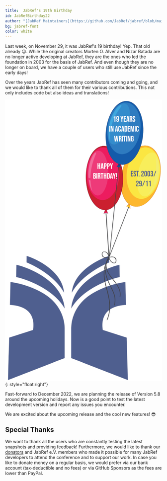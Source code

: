 ```yaml
---
title:  JabRef's 19th Birthday
id: JabRefBirthday22
author: "[JabRef Maintainers](https://github.com/JabRef/jabref/blob/main/MAINTAINERS)"
bg: jabref-font
color: white 
---
```


Last week, on November 29, it was JabRef's 19 birthday! Yep. That old already 😉. While the original creators Morten O. Alver and Nizar Batada are no longer active developing at JabRef, they are the ones who led the foundation in 2003 for the basis of JabRef. And even though they are no longer on board, we have a couple of users who still use JabRef since the early days!

Over the years JabRef has seen many contributors coming and going, and we would like to thank all of them for their various contributions. This not only includes code but also ideas and translations!

![The JabRef Logo with colored balloons](../img/jabref%2019%20years.png){: style="float:right"}

Fast-forward to December 2022, we are planning the release of Version 5.8 around the upcoming holidays. Now is a good point to test the latest development version and report any issues you encounter.

We are excited about the upcoming release and the cool new features! 😎

## Special Thanks

We want to thank all the users who are constantly testing the latest snapshots and providing feedback!
Furthermore, we would like to thank our [donators](https://donations.jabref.org) and JabRef e.V. members who made it possible for many JabRef developers to attend the conference and to support our work.
In case you like to donate money on a regular basis, we would prefer via our bank account (tax-deductible and no fees) or via GitHub Sponsors as the fees are lower than PayPal.
